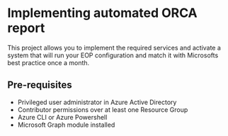 # Implementing automated ORCA report

This project allows you to implement the required services and activate a system that will run your EOP configuration and match it with Microsofts best practice once a month. 

## Pre-requisites

- Privileged user administrator in Azure Active Directory
- Contributor permissions over at least one Resource Group
- Azure CLI or Azure Powershell
- Microsoft Graph module installed
